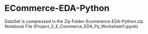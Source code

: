 # ECommerce-EDA-Python
DataSet is compressed in the Zip Folder-Ecommerce-EDA-Python.zip
Notebook File (Project_2_E_Commerce_EDA_Py_Worksheet1.ipynb)
